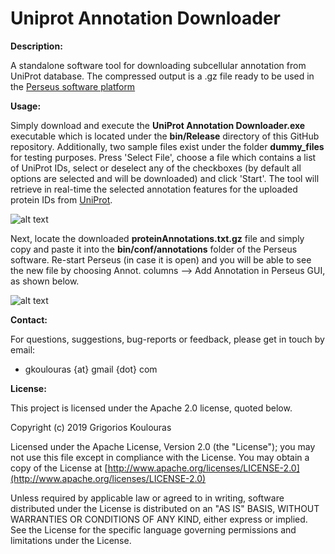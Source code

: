 # Uniprot Annotation Downloader
<b>Description:</b> 

A standalone software tool for downloading subcellular annotation from UniProt database. The compressed output is a .gz file ready to be used in the [Perseus software platform](https://maxquant.net/perseus/)

<b>Usage:</b> 

Simply download and execute the <b>UniProt Annotation Downloader.exe</b> executable which is located under the <b>bin/Release</b> directory of this GitHub repository. Additionally, two sample files exist under the folder <b>dummy_files</b> for testing purposes. Press 'Select File', choose a file which contains a list of UniProt IDs, select or deselect any of the checkboxes (by default all options are selected and will be downloaded) and click 'Start'. The tool will retrieve in real-time the selected annotation features for the uploaded protein IDs from [UniProt](https://www.uniprot.org/). 

![alt text](https://github.com/gkoulouras/uniprot-annotation-downloader/blob/master/UniProtAnnotDownloader.png)

Next, locate the downloaded <b>proteinAnnotations.txt.gz</b> file and simply copy and paste it into the <b>bin/conf/annotations</b> folder of the Perseus software. Re-start Perseus (in case it is open) and you will be able to see the new file by choosing Annot. columns --> Add Annotation in Perseus GUI, as shown below.

![alt text](https://github.com/gkoulouras/uniprot-annotation-downloader/blob/master/PerseusScreenShot1.png)

<b>Contact:</b>

For questions, suggestions, bug-reports or feedback, please get in touch by email:
<ul><li>gkoulouras {at} gmail {dot} com</li></ul>

<b>License:</b>

This project is licensed under the Apache 2.0 license, quoted below.

Copyright (c) 2019 Grigorios Koulouras

Licensed under the Apache License, Version 2.0 (the "License"); you may not use this file except in compliance with the License. You may obtain a copy of the License at [http://www.apache.org/licenses/LICENSE-2.0](http://www.apache.org/licenses/LICENSE-2.0)

Unless required by applicable law or agreed to in writing, software distributed under the License is distributed on an "AS IS" BASIS, WITHOUT WARRANTIES OR CONDITIONS OF ANY KIND, either express or implied. See the License for the specific language governing permissions and limitations under the License.

